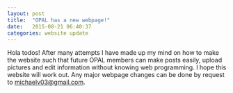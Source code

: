 ```yaml
---
layout: post
title:  "OPAL has a new webpage!"
date:   2015-08-21 06:40:37
categories: website update
---
```

Hola todos! After many attempts I have made up my mind on how to make the website such that future OPAL members can make posts easily, upload pictures and edit information without knowing web programming. I hope this website will work out. Any major webpage changes can be done by request to michaelv03@gmail.com.
